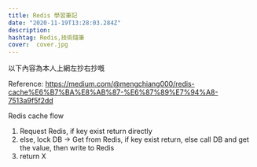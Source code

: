 ```yaml
---
title: Redis 學習筆記
date: "2020-11-19T13:28:03.284Z"
description:
hashtag: Redis,技術隨筆
cover:  cover.jpg
---
```


以下內容為本人上網左抄右抄嘅

Reference:
https://medium.com/@mengchiang000/redis-cache%E6%B7%BA%E8%AB%87-%E6%87%89%E7%94%A8-7513a9f5f2dd


Redis cache flow

1. Request Redis, if key exist return directly
2. else, lock DB -> Get from Redis, if key exist return, else call DB and get the value, then write to Redis
3. return X

